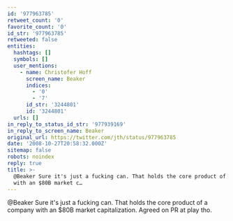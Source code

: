 ```yaml
---
id: '977963785'
retweet_count: '0'
favorite_count: '0'
id_str: '977963785'
retweeted: false
entities:
  hashtags: []
  symbols: []
  user_mentions:
    - name: Christofer Hoff
      screen_name: Beaker
      indices:
        - '0'
        - '7'
      id_str: '3244801'
      id: '3244801'
  urls: []
in_reply_to_status_id_str: '977939169'
in_reply_to_screen_name: Beaker
original_url: https://twitter.com/jth/status/977963785
date: '2008-10-27T20:58:32.000Z'
sitemap: false
robots: noindex
reply: true
title: >-
  @Beaker Sure it's just a fucking can. That holds the core product of a company
  with an $80B market c…
---
```


@Beaker Sure it's just a fucking can. That holds the core product of a company with an $80B market capitalization. Agreed on PR at play tho.